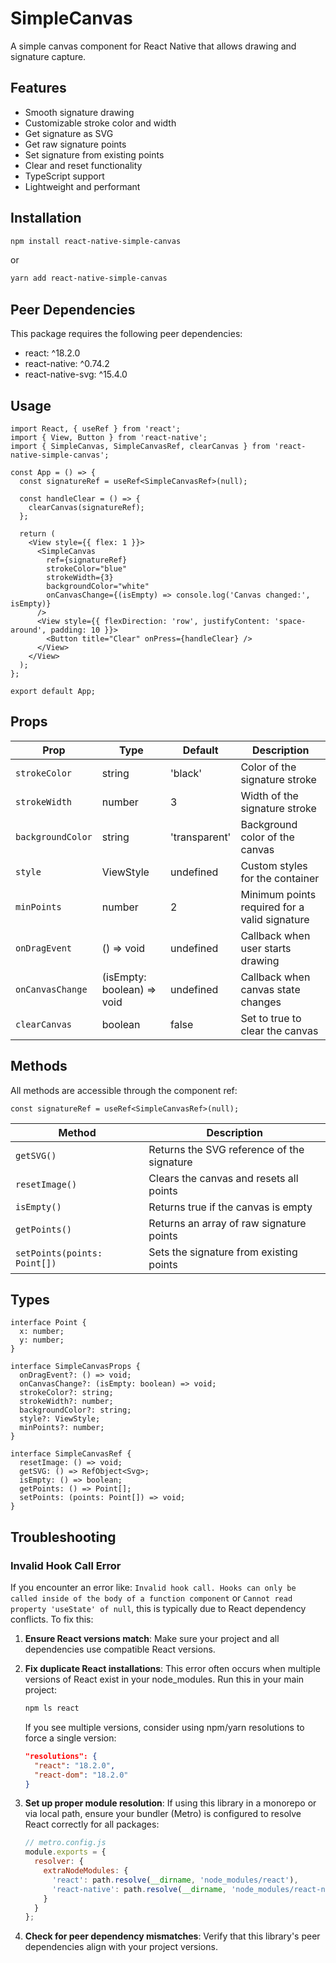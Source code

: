 # SimpleCanvas

A simple canvas component for React Native that allows drawing and signature capture.

## Features

- Smooth signature drawing
- Customizable stroke color and width
- Get signature as SVG
- Get raw signature points
- Set signature from existing points
- Clear and reset functionality
- TypeScript support
- Lightweight and performant

## Installation

```bash
npm install react-native-simple-canvas
```

or

```bash
yarn add react-native-simple-canvas
```

## Peer Dependencies

This package requires the following peer dependencies:
- react: ^18.2.0
- react-native: ^0.74.2
- react-native-svg: ^15.4.0

## Usage

```tsx
import React, { useRef } from 'react';
import { View, Button } from 'react-native';
import { SimpleCanvas, SimpleCanvasRef, clearCanvas } from 'react-native-simple-canvas';

const App = () => {
  const signatureRef = useRef<SimpleCanvasRef>(null);

  const handleClear = () => {
    clearCanvas(signatureRef);
  };

  return (
    <View style={{ flex: 1 }}>
      <SimpleCanvas
        ref={signatureRef}
        strokeColor="blue"
        strokeWidth={3}
        backgroundColor="white"
        onCanvasChange={(isEmpty) => console.log('Canvas changed:', isEmpty)}
      />
      <View style={{ flexDirection: 'row', justifyContent: 'space-around', padding: 10 }}>
        <Button title="Clear" onPress={handleClear} />
      </View>
    </View>
  );
};

export default App;
```

## Props

| Prop | Type | Default | Description |
|------|------|---------|-------------|
| `strokeColor` | string | 'black' | Color of the signature stroke |
| `strokeWidth` | number | 3 | Width of the signature stroke |
| `backgroundColor` | string | 'transparent' | Background color of the canvas |
| `style` | ViewStyle | undefined | Custom styles for the container |
| `minPoints` | number | 2 | Minimum points required for a valid signature |
| `onDragEvent` | () => void | undefined | Callback when user starts drawing |
| `onCanvasChange` | (isEmpty: boolean) => void | undefined | Callback when canvas state changes |
| `clearCanvas` | boolean | false | Set to true to clear the canvas |

## Methods

All methods are accessible through the component ref:

```tsx
const signatureRef = useRef<SimpleCanvasRef>(null);
```

| Method | Description |
|--------|-------------|
| `getSVG()` | Returns the SVG reference of the signature |
| `resetImage()` | Clears the canvas and resets all points |
| `isEmpty()` | Returns true if the canvas is empty |
| `getPoints()` | Returns an array of raw signature points |
| `setPoints(points: Point[])` | Sets the signature from existing points |

## Types

```tsx
interface Point {
  x: number;
  y: number;
}

interface SimpleCanvasProps {
  onDragEvent?: () => void;
  onCanvasChange?: (isEmpty: boolean) => void;
  strokeColor?: string;
  strokeWidth?: number;
  backgroundColor?: string;
  style?: ViewStyle;
  minPoints?: number;
}

interface SimpleCanvasRef {
  resetImage: () => void;
  getSVG: () => RefObject<Svg>;
  isEmpty: () => boolean;
  getPoints: () => Point[];
  setPoints: (points: Point[]) => void;
}
```

## Troubleshooting

### Invalid Hook Call Error

If you encounter an error like: `Invalid hook call. Hooks can only be called inside of the body of a function component` or `Cannot read property 'useState' of null`, this is typically due to React dependency conflicts. To fix this:

1. **Ensure React versions match**: Make sure your project and all dependencies use compatible React versions.

2. **Fix duplicate React installations**: This error often occurs when multiple versions of React exist in your node_modules. Run this in your main project:

   ```bash
   npm ls react
   ```

   If you see multiple versions, consider using npm/yarn resolutions to force a single version:

   ```json
   "resolutions": {
     "react": "18.2.0",
     "react-dom": "18.2.0"
   }
   ```

3. **Set up proper module resolution**: If using this library in a monorepo or via local path, ensure your bundler (Metro) is configured to resolve React correctly for all packages:

   ```js
   // metro.config.js
   module.exports = {
     resolver: {
       extraNodeModules: {
         'react': path.resolve(__dirname, 'node_modules/react'),
         'react-native': path.resolve(__dirname, 'node_modules/react-native')
       }
     }
   };
   ```

4. **Check for peer dependency mismatches**: Verify that this library's peer dependencies align with your project versions.
